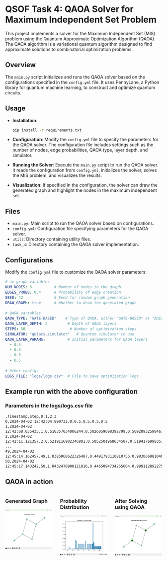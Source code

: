 # QSOF Task 4: QAOA Solver for Maximum Independent Set Problem

This project implements a solver for the Maximum Independent Set (MIS) problem using the Quantum Approximate Optimization Algorithm (QAOA). The QAOA algorithm is a variational quantum algorithm designed to find approximate solutions to combinatorial optimization problems.

## Overview

The `main.py` script initializes and runs the QAOA solver based on the configurations specified in the `config.yml` file. It uses PennyLane, a Python library for quantum machine learning, to construct and optimize quantum circuits.

## Usage

- **Installation**: 
    ```bash
    pip install -r requirements.txt
    ```

- **Configuration**: Modify the `config.yml` file to specify the parameters for the QAOA solver. The configuration file includes settings such as the number of nodes, edge probabilities, QAOA type, layer depth, and simulator.

- **Running the Solver**: Execute the `main.py` script to run the QAOA solver. It reads the configuration from `config.yml`, initializes the solver, solves the MIS problem, and visualizes the results.

- **Visualization**: If specified in the configuration, the solver can draw the generated graph and highlight the nodes in the maximum independent set.

## Files

- `main.py`: Main script to run the QAOA solver based on configurations.
- `config.yml`: Configuration file specifying parameters for the QAOA solver.
- `utils`: Directory containing utility files.
- `task_4`: Directory containing the QAOA solver implementation.

## Configurations

Modify the `config.yml` file to customize the QAOA solver parameters:

```yaml
# nx graph variables
NUM_NODES: 6          # Number of nodes in the graph
EDGES_PROBS: 0.4      # Probability of edge creation
SEED: 42              # Seed for random graph generation
DRAW_GRAPH: true      # Whether to draw the generated graph

# QAOA variables
QAOA_TYPE: "GATE-BASED"    # Type of QAOA, either "GATE-BASED" or "ADIABATIC"
QAOA_LAYER_DEPTH: 2         # Depth of QAOA layers
STEPS: 50                    # Number of optimization steps
SIMULATOR: "qulacs.simulator"   # Quantum simulator to use
QAOA_LAYER_PARAMS:          # Initial parameters for QAOA layers
  - 0.5
  - 0.5
  - 0.5
  - 0.5

# Other configs
LOGS_FILE: "logs/logs.csv"  # File to save optimization logs
```

## Example run with the above configuration

### Parameters in the logs/logs.csv file

```csv
,Timestamp,Step,0,1,2,3
0,2024-04-02 12:42:04.890732,0,0.5,0.5,0.5,0.5
1,2024-04-02 12:42:08.035435,1,0.510357034006244,0.5026059698392799,0.5092093259846123,0.5155158580791361
2,2024-04-02 12:42:11.121357,2,0.5219116902346801,0.5052501968634507,0.5194176998351191,0.5326101938158814
...
49,2024-04-02 12:45:14.162457,49,1.0385060622326487,0.4491793110810756,0.9830669810401744,1.0036347209165255
50,2024-04-02 12:45:17.143242,50,1.0432470900121016,0.4465094734265604,0.9891128922752848,1.0018932429733522

```



## QAOA in action

<div style="display: flex; justify-content: space-between;">
    <div style="width: 30%;">
        <h3>Generated Graph</h3>
        <img src="images/generated_graph.jpg" alt="Generated Graph" style="width: 100%;">
    </div>
    <div style="width: 30%;">
        <h3>Probability Distribution</h3>
        <img src="images/probability_distribution.jpg" alt="Probability Distribution" style="width: 100%;">
    </div>
    <div style="width: 30%;">
        <h3>After Solving using QAOA</h3>
        <img src="images/mis_solved.jpg" alt="MIS solved" style="width: 100%;">
    </div>
</div>
